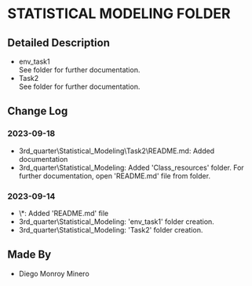 # STATISTICAL MODELING FOLDER

## Detailed Description
* env_task1 <br> See folder for further documentation.
* Task2 <br> See folder for further documentation.

## Change Log
### 2023-09-18
- 3rd_quarter\Statistical_Modeling\Task2\README.md: Added documentation
- 3rd_quarter\Statistical_Modeling: Added 'Class_resources' folder. For further documentation, open 'README.md' file from folder.

### 2023-09-14
- \\*: Added 'README.md' file
- 3rd_quarter\Statistical_Modeling\: 'env_task1' folder creation.
- 3rd_quarter\Statistical_Modeling\: 'Task2' folder creation.

## Made By
* Diego Monroy Minero